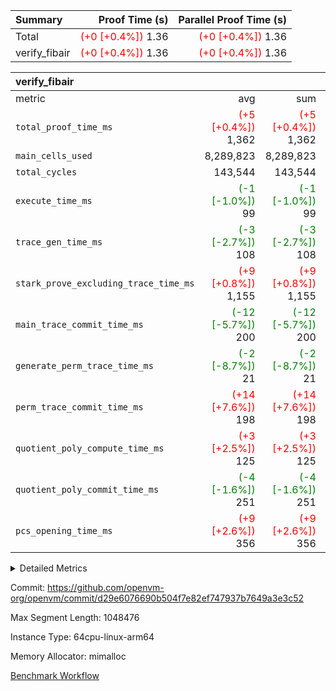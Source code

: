 | Summary | Proof Time (s) | Parallel Proof Time (s) |
|:---|---:|---:|
| Total | <span style='color: red'>(+0 [+0.4%])</span> 1.36 | <span style='color: red'>(+0 [+0.4%])</span> 1.36 |
| verify_fibair | <span style='color: red'>(+0 [+0.4%])</span> 1.36 | <span style='color: red'>(+0 [+0.4%])</span> 1.36 |


| verify_fibair |||||
|:---|---:|---:|---:|---:|
|metric|avg|sum|max|min|
| `total_proof_time_ms ` | <span style='color: red'>(+5 [+0.4%])</span> 1,362 | <span style='color: red'>(+5 [+0.4%])</span> 1,362 | <span style='color: red'>(+5 [+0.4%])</span> 1,362 | <span style='color: red'>(+5 [+0.4%])</span> 1,362 |
| `main_cells_used     ` |  8,289,823 |  8,289,823 |  8,289,823 |  8,289,823 |
| `total_cycles        ` |  143,544 |  143,544 |  143,544 |  143,544 |
| `execute_time_ms     ` | <span style='color: green'>(-1 [-1.0%])</span> 99 | <span style='color: green'>(-1 [-1.0%])</span> 99 | <span style='color: green'>(-1 [-1.0%])</span> 99 | <span style='color: green'>(-1 [-1.0%])</span> 99 |
| `trace_gen_time_ms   ` | <span style='color: green'>(-3 [-2.7%])</span> 108 | <span style='color: green'>(-3 [-2.7%])</span> 108 | <span style='color: green'>(-3 [-2.7%])</span> 108 | <span style='color: green'>(-3 [-2.7%])</span> 108 |
| `stark_prove_excluding_trace_time_ms` | <span style='color: red'>(+9 [+0.8%])</span> 1,155 | <span style='color: red'>(+9 [+0.8%])</span> 1,155 | <span style='color: red'>(+9 [+0.8%])</span> 1,155 | <span style='color: red'>(+9 [+0.8%])</span> 1,155 |
| `main_trace_commit_time_ms` | <span style='color: green'>(-12 [-5.7%])</span> 200 | <span style='color: green'>(-12 [-5.7%])</span> 200 | <span style='color: green'>(-12 [-5.7%])</span> 200 | <span style='color: green'>(-12 [-5.7%])</span> 200 |
| `generate_perm_trace_time_ms` | <span style='color: green'>(-2 [-8.7%])</span> 21 | <span style='color: green'>(-2 [-8.7%])</span> 21 | <span style='color: green'>(-2 [-8.7%])</span> 21 | <span style='color: green'>(-2 [-8.7%])</span> 21 |
| `perm_trace_commit_time_ms` | <span style='color: red'>(+14 [+7.6%])</span> 198 | <span style='color: red'>(+14 [+7.6%])</span> 198 | <span style='color: red'>(+14 [+7.6%])</span> 198 | <span style='color: red'>(+14 [+7.6%])</span> 198 |
| `quotient_poly_compute_time_ms` | <span style='color: red'>(+3 [+2.5%])</span> 125 | <span style='color: red'>(+3 [+2.5%])</span> 125 | <span style='color: red'>(+3 [+2.5%])</span> 125 | <span style='color: red'>(+3 [+2.5%])</span> 125 |
| `quotient_poly_commit_time_ms` | <span style='color: green'>(-4 [-1.6%])</span> 251 | <span style='color: green'>(-4 [-1.6%])</span> 251 | <span style='color: green'>(-4 [-1.6%])</span> 251 | <span style='color: green'>(-4 [-1.6%])</span> 251 |
| `pcs_opening_time_ms ` | <span style='color: red'>(+9 [+2.6%])</span> 356 | <span style='color: red'>(+9 [+2.6%])</span> 356 | <span style='color: red'>(+9 [+2.6%])</span> 356 | <span style='color: red'>(+9 [+2.6%])</span> 356 |



<details>
<summary>Detailed Metrics</summary>

|  | verify_program_compile_ms | total_cells | stark_prove_excluding_trace_time_ms | quotient_poly_compute_time_ms | quotient_poly_commit_time_ms | perm_trace_commit_time_ms | pcs_opening_time_ms | main_trace_commit_time_ms |
| --- | --- | --- | --- | --- | --- | --- | --- |
|  | 5 | 65,536 | 67 | 3 | 13 | 0 | 37 | 13 | 

| air_name | rows | quotient_deg | main_cols | interactions | constraints | cells |
| --- | --- | --- | --- | --- | --- | --- |
| AccessAdapterAir<2> |  | 4 |  | 5 | 11 |  | 
| AccessAdapterAir<4> |  | 4 |  | 5 | 11 |  | 
| AccessAdapterAir<8> |  | 4 |  | 5 | 11 |  | 
| FibonacciAir | 32,768 | 1 | 2 |  | 5 | 65,536 | 
| FriReducedOpeningAir |  | 4 |  | 39 | 60 |  | 
| NativePoseidon2Air<BabyBearParameters>, 1> |  | 4 |  | 136 | 530 |  | 
| PhantomAir |  | 4 |  | 3 | 4 |  | 
| ProgramAir |  | 1 |  | 1 | 4 |  | 
| VariableRangeCheckerAir |  | 1 |  | 1 | 4 |  | 
| VmAirWrapper<AluNativeAdapterAir, FieldArithmeticCoreAir> |  | 4 |  | 15 | 23 |  | 
| VmAirWrapper<BranchNativeAdapterAir, BranchEqualCoreAir<1> |  | 4 |  | 11 | 22 |  | 
| VmAirWrapper<JalNativeAdapterAir, JalCoreAir> |  | 4 |  | 7 | 6 |  | 
| VmAirWrapper<NativeAdapterAir<2, 0>, PublicValuesCoreAir> |  | 4 |  | 11 | 22 |  | 
| VmAirWrapper<NativeLoadStoreAdapterAir<1>, NativeLoadStoreCoreAir<1> |  | 4 |  | 15 | 16 |  | 
| VmAirWrapper<NativeLoadStoreAdapterAir<4>, NativeLoadStoreCoreAir<4> |  | 4 |  | 15 | 16 |  | 
| VmAirWrapper<NativeVectorizedAdapterAir<4>, FieldExtensionCoreAir> |  | 4 |  | 15 | 23 |  | 
| VmConnectorAir |  | 4 |  | 3 | 8 |  | 
| VolatileBoundaryAir |  | 4 |  | 4 | 16 |  | 

| group | trace_gen_time_ms | total_proof_time_ms | total_cycles | total_cells | stark_prove_excluding_trace_time_ms | quotient_poly_compute_time_ms | quotient_poly_commit_time_ms | perm_trace_commit_time_ms | pcs_opening_time_ms | main_trace_commit_time_ms | main_cells_used | generate_perm_trace_time_ms | execute_time_ms |
| --- | --- | --- | --- | --- | --- | --- | --- | --- | --- | --- | --- | --- | --- |
| verify_fibair | 108 | 1,362 | 143,544 | 23,616,152 | 1,155 | 125 | 251 | 198 | 356 | 200 | 8,289,823 | 21 | 99 | 

| group | air_name | rows | prep_cols | perm_cols | main_cols | cells |
| --- | --- | --- | --- | --- | --- | --- |
| verify_fibair | AccessAdapterAir<2> | 32,768 |  | 12 | 11 | 753,664 | 
| verify_fibair | AccessAdapterAir<4> | 16,384 |  | 12 | 13 | 409,600 | 
| verify_fibair | AccessAdapterAir<8> | 128 |  | 12 | 17 | 3,712 | 
| verify_fibair | FriReducedOpeningAir | 1,024 |  | 44 | 27 | 72,704 | 
| verify_fibair | NativePoseidon2Air<BabyBearParameters>, 1> | 16,384 |  | 160 | 399 | 9,158,656 | 
| verify_fibair | PhantomAir | 4,096 |  | 8 | 6 | 57,344 | 
| verify_fibair | ProgramAir | 8,192 |  | 8 | 10 | 147,456 | 
| verify_fibair | VariableRangeCheckerAir | 262,144 | 2 | 8 | 1 | 2,359,296 | 
| verify_fibair | VmAirWrapper<AluNativeAdapterAir, FieldArithmeticCoreAir> | 131,072 |  | 20 | 29 | 6,422,528 | 
| verify_fibair | VmAirWrapper<BranchNativeAdapterAir, BranchEqualCoreAir<1> | 16,384 |  | 16 | 23 | 638,976 | 
| verify_fibair | VmAirWrapper<JalNativeAdapterAir, JalCoreAir> | 4,096 |  | 12 | 9 | 86,016 | 
| verify_fibair | VmAirWrapper<NativeLoadStoreAdapterAir<1>, NativeLoadStoreCoreAir<1> | 32,768 |  | 24 | 22 | 1,507,328 | 
| verify_fibair | VmAirWrapper<NativeLoadStoreAdapterAir<4>, NativeLoadStoreCoreAir<4> | 16,384 |  | 24 | 31 | 901,120 | 
| verify_fibair | VmAirWrapper<NativeVectorizedAdapterAir<4>, FieldExtensionCoreAir> | 8,192 |  | 20 | 38 | 475,136 | 
| verify_fibair | VmConnectorAir | 2 | 1 | 8 | 4 | 24 | 
| verify_fibair | VolatileBoundaryAir | 32,768 |  | 8 | 11 | 622,592 | 

</details>


Commit: https://github.com/openvm-org/openvm/commit/d29e6076690b504f7e82ef747937b7649a3e3c52

Max Segment Length: 1048476

Instance Type: 64cpu-linux-arm64

Memory Allocator: mimalloc

[Benchmark Workflow](https://github.com/openvm-org/openvm/actions/runs/13466202204)
